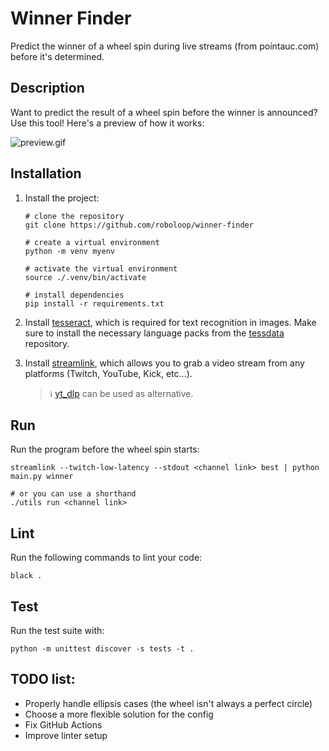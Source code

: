 # Winner Finder

Predict the winner of a wheel spin during live streams (from poíntauc.com) before it's determined.

## Description

Want to predict the result of a wheel spin before the winner is announced? Use this tool! Here's a preview of how it works:

![preview.gif](./preview.gif)

## Installation

1. Install the project:

    ```shell
    # clone the repository
    git clone https://github.com/roboloop/winner-finder

    # create a virtual environment
    python -m venv myenv

    # activate the virtual environment
    source ./.venv/bin/activate

    # install dependencies
    pip install -r requirements.txt
    ```

2. Install [tesseract](https://tesseract-ocr.github.io/tessdoc/Installation.html), which is required for text recognition in images. Make sure to install the necessary language packs from the [tessdata](https://github.com/tesseract-ocr/tessdata) repository.

3. Install [streamlink](https://github.com/streamlink/streamlink), which allows you to grab a video stream from any platforms (Twitch, YouTube, Kick, etc...).

   > ℹ️ [yt_dlp](https://github.com/yt-dlp/yt-dlp) can be used as alternative.

## Run

Run the program before the wheel spin starts:


```shell
streamlink --twitch-low-latency --stdout <channel link> best | python main.py winner

# or you can use a shorthand
./utils run <channel link>
```

## Lint

Run the following commands to lint your code:

```shell
black .
```

## Test

Run the test suite with:

```shell
python -m unittest discover -s tests -t .
```

## TODO list:

- Properly handle ellipsis cases (the wheel isn't always a perfect circle)
- Choose a more flexible solution for the config
- Fix GitHub Actions
- Improve linter setup